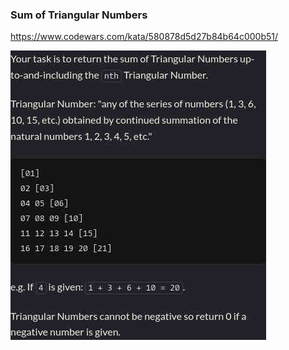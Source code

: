 ### Sum of Triangular Numbers

https://www.codewars.com/kata/580878d5d27b84b64c000b51/

![description](./description.jpg "Description")
